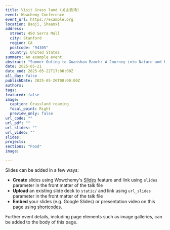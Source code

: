 ```yaml
---
title: Visit Grass land (关山牧场)
event: Wowchemy Conference
event_url: https://example.org
location: Baoji, Shaanxi
address:
  street: 450 Serra Mall
  city: Stanford
  region: CA
  postcode: "94305"
  country: United States
summary: An example event.
abstract: "Summer Outing to Guanshan Ranch: A Journey into Nature and FellowshipIn the heart of Shaanxi Province lies Guanshan Ranch, a vast and serene grassland in Baoji that offers an escape from the bustle of city life. This summer, our research group at the Soft Matter Physics Laboratory (SMPL) organized a memorable retreat to this beautiful location. The goal was simple yet meaningful: to embrace nature, refresh our minds, and strengthen the bonds between students and faculty beyond the walls of the laboratory.The journey began on a clear summer morning. As we ascended the winding roads into the mountains, the air grew cooler, and the distant stretches of green pasture came into view. Guanshan’s natural beauty was immediately striking—rolling hills, open skies, and a sense of tranquility rarely found elsewhere. Upon arrival, we were greeted by the fresh scent of grass and a welcome breeze, a pleasant contrast to the city’s summer heat.One of the highlights of the trip was hiking together through the surrounding hills. The trail, though challenging in parts, offered breathtaking views of the expansive grasslands and distant mountain peaks. Climbing as a group fostered a sense of teamwork and mutual encouragement. Along the way, we laughed, shared stories, and took in the peaceful surroundings. The experience was a physical and emotional recharge for everyone.During the afternoon, we gathered to play cards and enjoy casual games in the open field. It was a rare chance for everyone—from new graduate students to senior lab members—to interact in a relaxed setting. In these moments, we rediscovered each other beyond research roles: as teammates, friends, and fellow adventurers. The playful atmosphere lightened the mood and created lasting memories.As the sun dipped below the horizon, the sky transitioned into a canvas of stars. Under this glittering dome, we enjoyed a hearty dinner featuring grilled lamb, a local specialty that was both delicious and fitting for the grassland setting. Sitting together in a circle, we talked about everything—from science and philosophy to family and life dreams. These conversations, shared in the warmth of the fire and the coolness of the mountain night, deepened our mutual understanding and trust.The outing to Guanshan Ranch was more than just a break from routine. It reminded us of the importance of balance in academic life—of stepping outside, looking at the stars, and appreciating the people we work with every day. Such shared experiences help foster a supportive and united lab culture, one where collaboration and friendship go hand in hand with scientific exploration.We returned from the trip not only refreshed but also more connected as a team. The laughter, the hikes, the night sky, and the shared meals will remain part of our collective memory, encouraging us to move forward—together—as a research group, both in the lab and beyond."
date: 2025-05-21
date_end: 2025-05-22T17:00:00Z
all_day: false
publishDate: 2025-05-26T00:00:00Z
authors: 
tags: 
featured: false
image:
  caption: Grassland roaming
  focal_point: Right
  preview_only: false
url_code: ""
url_pdf: ""
url_slides: ""
url_video: ""
slides: 
projects: 
sections: "Food"
image:

---
```


Slides can be added in a few ways:

- **Create** slides using Wowchemy's [_Slides_](https://docs.hugoblox.com/managing-content/#create-slides) feature and link using `slides` parameter in the front matter of the talk file
- **Upload** an existing slide deck to `static/` and link using `url_slides` parameter in the front matter of the talk file
- **Embed** your slides (e.g. Google Slides) or presentation video on this page using [shortcodes](https://docs.hugoblox.com/writing-markdown-latex/).

Further event details, including page elements such as image galleries, can be added to the body of this page.
